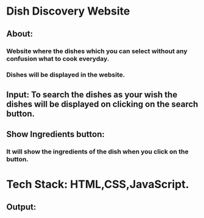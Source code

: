 # Dish Discovery Website

## About:
### Website where the dishes which you can select without any confusion what to cook everyday.
### Dishes will be displayed in the website.

## Input: To search the dishes as your wish the dishes will be displayed on clicking on the search button.

## Show Ingredients button: 
### It will show the ingredients of the dish when you click on the button.

# Tech Stack: HTML,CSS,JavaScript.

## Output:
